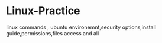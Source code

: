 # Linux-Practice
linux commands , ubuntu environemnt,security options,install guide,permissions,files access and all
